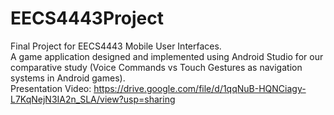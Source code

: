 # EECS4443Project

Final Project for EECS4443 Mobile User Interfaces. <br />
A game application designed and implemented using Android Studio for our comparative study (Voice Commands vs Touch Gestures as navigation systems in Android games). <br />
Presentation Video: https://drive.google.com/file/d/1qqNuB-HQNCiagy-L7KqNejN3IA2n_SLA/view?usp=sharing
